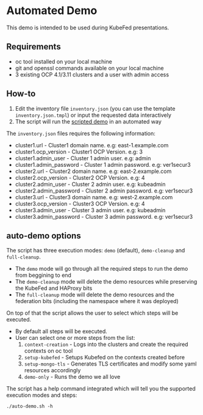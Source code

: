 # Automated Demo

This demo is intended to be used during KubeFed presentations.

## Requirements

* oc tool installed on your local machine
* git and openssl commands available on your local machine
* 3 existing OCP 4.1/3.11 clusters and a user with admin access

## How-to

1. Edit the inventory file `inventory.json` (you can use the template `inventory.json.tmpl`) or input the requested data interactively
2. The script will run the [scripted demo](./demo-script.md) in an automated way

The `inventory.json` files requires the following information:

* cluster1.url - Cluster1 domain name. e.g: east-1.example.com 
* cluster1.ocp_version - Cluster1 OCP Version. e.g: 3
* cluster1.admin_user - Cluster 1 admin user. e.g: admin
* cluster1.admin_password - Cluster 1 admin password. e.g: ver1secur3
* cluster2.url - Cluster2 domain name. e.g: east-2.example.com
* cluster2.ocp_version - Cluster2 OCP Version. e.g: 4
* cluster2.admin_user - Cluster 2 admin user. e.g: kubeadmin
* cluster2.admin_password - Cluster 2 admin password. e.g: ver1secur3
* cluster3.url - Cluster3 domain name. e.g: west-2.example.com
* cluster3.ocp_version - Cluster3 OCP Version. e.g: 4
* cluster3.admin_user - Cluster 3 admin user. e.g: kubeadmin
* cluster3.admin_password - Cluster 3 admin password. e.g: ver1secur3

## auto-demo options

The script has three execution modes: `demo` (default), `demo-cleanup` and `full-cleanup`.

  * The `demo` mode will go through all the required steps to run the demo from beggining to end
  * The `demo-cleanup` mode will delete the demo resources while preserving the KubeFed and HAProxy bits
  * The `full-cleanup` mode will delete the demo resources and the federation bits (including the namespace where it was deployed)

On top of that the script allows the user to select which steps will be executed.

  * By default all steps will be executed.
  * User can select one or more steps from the list:
    1. `context-creation` - Logs into the clusters and create the required contexts on oc tool
    2. `setup-kubefed` - Setups Kubefed on the contexts created before
    3. `setup-mongo-tls` - Generates TLS certificates and modify some yaml resources accordingly
    4. `demo-only` - Runs the demo we all love

The script has a help command integrated which will tell you the supported execution modes and steps:

```
./auto-demo.sh -h
```